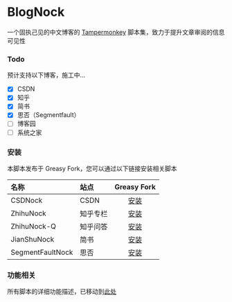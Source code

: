 # BlogNock

一个固执己见的中文博客的 [Tampermonkey](https://github.com/search?q=Tampermonkey&type=repositories) 脚本集，致力于提升文章审阅的信息可见性

### Todo

预计支持以下博客，施工中...

- [x] CSDN
- [x] 知乎
- [x] 简书
- [x] 思否（Segmentfault）
- [ ] 博客园
- [ ] 系统之家

### 安装

本脚本发布于 Greasy Fork，您可以通过以下链接安装相关脚本

| 名称             | 站点     |                             Greasy Fork                              |
| :--------------- | :------- | :------------------------------------------------------------------: |
| CSDNock          | CSDN     |     [安装](https://greasyfork.org/zh-CN/scripts/493011-csdnock)      |
| ZhihuNock        | 知乎专栏 |    [安装](https://greasyfork.org/zh-CN/scripts/493979-zhihunock)     |
| ZhihuNock-Q      | 知乎问答 |   [安装](https://greasyfork.org/zh-CN/scripts/494300-zhihunock-q)    |
| JianShuNock      | 简书     |   [安装](https://greasyfork.org/zh-CN/scripts/494159-jianshunock)    |
| SegmentFaultNock | 思否     | [安装](https://greasyfork.org/zh-CN/scripts/494376-segmentfaultnock) |

### 功能相关

所有脚本的详细功能描述，已移动到[此处](https://github.com/Exisi/BlogNock/tree/main/nock/README.md)
